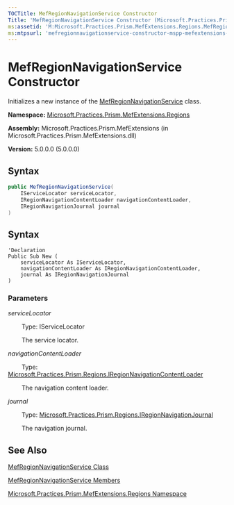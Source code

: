 ```yaml
---
TOCTitle: MefRegionNavigationService Constructor
Title: 'MefRegionNavigationService Constructor (Microsoft.Practices.Prism.MefExtensions.Regions)'
ms:assetid: 'M:Microsoft.Practices.Prism.MefExtensions.Regions.MefRegionNavigationService.\#ctor(Microsoft.Practices.ServiceLocation.IServiceLocator,Microsoft.Practices.Prism.Regions.IRegionNavigationContentLoader,Microsoft.Practices.Prism.Regions.IRegionNavigationJournal)'
ms:mtpsurl: 'mefregionnavigationservice-constructor-mspp-mefextensions-regions.md'
---
```


# MefRegionNavigationService Constructor

Initializes a new instance of the [MefRegionNavigationService](https://msdn.microsoft.com/library/microsoft.practices.prism.mefextensions.regions.mefregionnavigationservice) class.

**Namespace:** [Microsoft.Practices.Prism.MefExtensions.Regions](mspp-mefextensions-regions-namespace)

**Assembly:** Microsoft.Practices.Prism.MefExtensions (in Microsoft.Practices.Prism.MefExtensions.dll)

**Version:** 5.0.0.0 (5.0.0.0)

## Syntax

```C#
public MefRegionNavigationService(
	IServiceLocator serviceLocator,
	IRegionNavigationContentLoader navigationContentLoader,
	IRegionNavigationJournal journal
)
```

## Syntax

```VB
'Declaration
Public Sub New ( 
	serviceLocator As IServiceLocator,
	navigationContentLoader As IRegionNavigationContentLoader,
	journal As IRegionNavigationJournal
)
```

### Parameters

*serviceLocator*

&nbsp;&nbsp;&nbsp;&nbsp;&nbsp;&nbsp;&nbsp;&nbsp;Type: IServiceLocator

&nbsp;&nbsp;&nbsp;&nbsp;&nbsp;&nbsp;&nbsp;&nbsp;The service locator.

*navigationContentLoader*  

&nbsp;&nbsp;&nbsp;&nbsp;&nbsp;&nbsp;&nbsp;&nbsp;Type: [Microsoft.Practices.Prism.Regions.IRegionNavigationContentLoader](iregionnavigationcontentloader-interface-mspp-regions)

&nbsp;&nbsp;&nbsp;&nbsp;&nbsp;&nbsp;&nbsp;&nbsp;The navigation content loader.

*journal* 

&nbsp;&nbsp;&nbsp;&nbsp;&nbsp;&nbsp;&nbsp;&nbsp;Type: [Microsoft.Practices.Prism.Regions.IRegionNavigationJournal](iregionnavigationjournal-interface-mspp-regions)

&nbsp;&nbsp;&nbsp;&nbsp;&nbsp;&nbsp;&nbsp;&nbsp;The navigation journal.

## See Also

[MefRegionNavigationService Class](mefregionnavigationservice-class-mspp-mefextensions-regions)

[MefRegionNavigationService Members](mefregionnavigationservice-members-mspp-mefextensions-regions)

[Microsoft.Practices.Prism.MefExtensions.Regions Namespace](mspp-mefextensions-regions-namespace)
